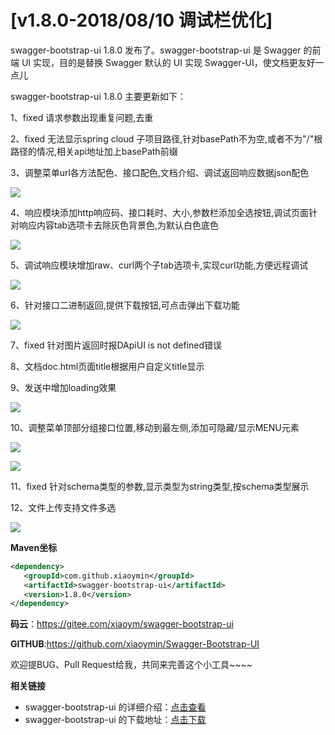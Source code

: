 # [v1.8.0-2018/08/10 调试栏优化]

swagger-bootstrap-ui 1.8.0 发布了。swagger-bootstrap-ui 是 Swagger 的前端 UI 实现，目的是替换 Swagger 默认的 UI 实现 Swagger-UI，使文档更友好一点儿 

swagger-bootstrap-ui 1.8.0 主要更新如下： 

1、fixed 请求参数出现重复问题,去重

2、fixed 无法显示spring cloud 子项目路径,针对basePath不为空,或者不为"/"根路径的情况,相关api地址加上basePath前缀

3、调整菜单url各方法配色、接口配色,文档介绍、调试返回响应数据json配色

![](/images/blog/swagger-bootstrap-ui-1.8.0-issue/methodJson.png)

4、响应模块添加http响应码、接口耗时、大小,参数栏添加全选按钮,调试页面针对响应内容tab选项卡去除灰色背景色,为默认白色底色

![](/images/blog/swagger-bootstrap-ui-1.8.0-issue/rcode.png)

5、调试响应模块增加raw、curl两个子tab选项卡,实现curl功能,方便远程调试

![](/images/blog/swagger-bootstrap-ui-1.8.0-issue/curl.png)

6、针对接口二进制返回,提供下载按钮,可点击弹出下载功能

![](/images/blog/swagger-bootstrap-ui-1.8.0-issue/download.png)

7、fixed 针对图片返回时报DApiUI is not defined错误

8、文档doc.html页面title根据用户自定义title显示

9、发送中增加loading效果

![](/images/blog/swagger-bootstrap-ui-1.8.0-issue/loading.png)

10、调整菜单顶部分组接口位置,移动到最左侧,添加可隐藏/显示MENU元素

![](/images/blog/swagger-bootstrap-ui-1.8.0-issue/m1.png)

![](/images/blog/swagger-bootstrap-ui-1.8.0-issue/m2.png)

11、fixed 针对schema类型的参数,显示类型为string类型,按schema类型展示

12、文件上传支持文件多选

![](/images/blog/swagger-bootstrap-ui-1.8.0-issue/upload.png)

**Maven坐标**

```xml
<dependency>
   <groupId>com.github.xiaoymin</groupId>
   <artifactId>swagger-bootstrap-ui</artifactId>
   <version>1.8.0</version>
</dependency>
```
**码云**：https://gitee.com/xiaoym/swagger-bootstrap-ui

**GITHUB**:https://github.com/xiaoymin/Swagger-Bootstrap-UI

欢迎提BUG、Pull Request给我，共同来完善这个小工具~~~~


**相关链接**

- swagger-bootstrap-ui 的详细介绍：[点击查看](https://www.oschina.net/p/swagger-bootstrap-ui)
- swagger-bootstrap-ui 的下载地址：[点击下载](https://git.oschina.net/xiaoym/swagger-bootstrap-ui/releases)